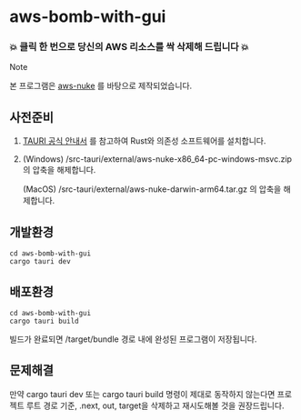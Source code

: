# aws-bomb-with-gui

### 💥 클릭 한 번으로 당신의 AWS 리소스를 싹 삭제해 드립니다 💥


> [!NOTE]
> 본 프로그램은 [aws-nuke](https://github.com/rebuy-de/aws-nuke.git) 를 바탕으로 제작되었습니다.

## 사전준비
1. [TAURI 공식 안내서](https://tauri.app/ko/v1/guides/getting-started/prerequisites) 를 참고하여 Rust와 의존성 소프트웨어를 설치합니다.
2. 
    (Windows) /src-tauri/external/aws-nuke-x86_64-pc-windows-msvc.zip 의 압축을 해제합니다.

    (MacOS) /src-tauri/external/aws-nuke-darwin-arm64.tar.gz 의 압축을 해제합니다.

## 개발환경
```(shell)
cd aws-bomb-with-gui
cargo tauri dev
```

## 배포환경
```(shell)
cd aws-bomb-with-gui
cargo tauri build
```
빌드가 완료되면 /target/bundle 경로 내에 완성된 프로그램이 저장됩니다.

## 문제해결
만약 cargo tauri dev 또는 cargo tauri build 명령이 제대로 동작하지 않는다면
프로젝트 루트 경로 기준, .next, out, target을 삭제하고 재시도해볼 것을 권장드립니다.